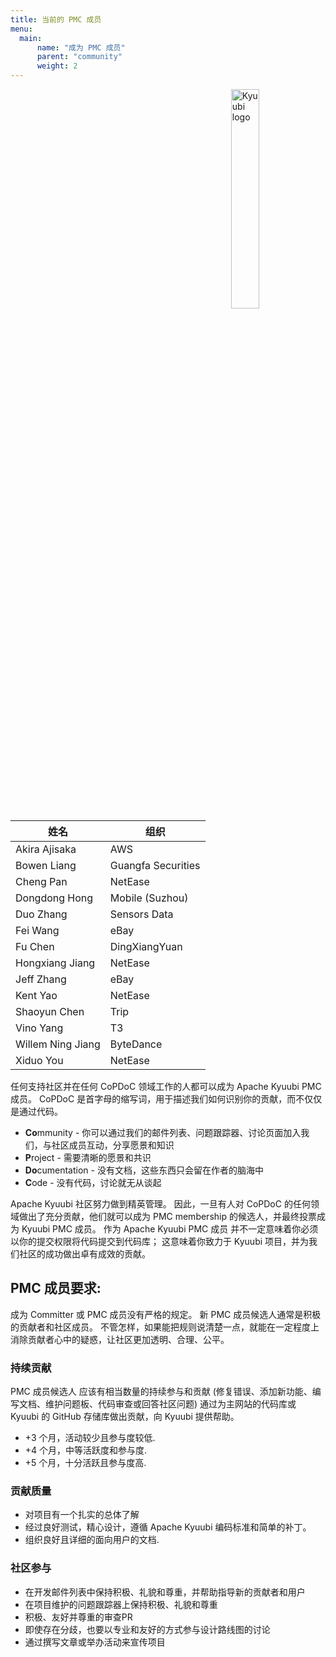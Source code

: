 ```yaml
---
title: 当前的 PMC 成员
menu:
  main:
      name: "成为 PMC 成员"
      parent: "community"
      weight: 2
---
```

<!---
  Licensed under the Apache License, Version 2.0 (the "License");
  you may not use this file except in compliance with the License.
  You may obtain a copy of the License at

   http://www.apache.org/licenses/LICENSE-2.0

  Unless required by applicable law or agreed to in writing, software
  distributed under the License is distributed on an "AS IS" BASIS,
  WITHOUT WARRANTIES OR CONDITIONS OF ANY KIND, either express or implied.
  See the License for the specific language governing permissions and
  limitations under the License. See accompanying LICENSE file.
-->

<img src="https://svn.apache.org/repos/asf/comdev/project-logos/originals/kyuubi-1.svg" alt="Kyuubi logo" width="30%" align="right" />

<table border=0>
  <thead>
    <tr>
      <th>姓名</th>
      <th>组织</th>
    </tr>
  </thead>
  <tbody>
    <tr>
      <td>Akira Ajisaka</td>
      <td>AWS</td>
    </tr>
    <tr>
      <td>Bowen Liang</td>
      <td>Guangfa Securities</td>
    </tr>
    <tr>
      <td>Cheng Pan</td>
      <td>NetEase</td>
    </tr>
    <tr>
      <td>Dongdong Hong</td>
      <td>Mobile (Suzhou)</td>
    </tr>
    <tr>
      <td>Duo Zhang</td>
      <td>Sensors Data</td>
    </tr>
    <tr>
      <td>Fei Wang</td>
      <td>eBay</td>
    </tr>
    <tr>
      <td>Fu Chen</td>
      <td>DingXiangYuan</td>
    </tr>
    <tr>
      <td>Hongxiang Jiang</td>
      <td>NetEase</td>
    </tr>
    <tr>
      <td>Jeff Zhang</td>
      <td>eBay</td>
    </tr>
    <tr>
      <td>Kent Yao</td>
      <td>NetEase</td>
    </tr>
    <tr>
      <td>Shaoyun Chen</td>
      <td>Trip</td>
    </tr>
    <tr>
      <td>Vino Yang</td>
      <td>T3</td>
    </tr>
    <tr>
      <td>Willem Ning Jiang</td>
      <td>ByteDance</td>
    </tr>
    <tr>
      <td>Xiduo You</td>
      <td>NetEase</td>
    </tr>
  </tbody>
</table>

任何支持社区并在任何 CoPDoC 领域工作的人都可以成为 Apache Kyuubi PMC 成员。
CoPDoC 是首字母的缩写词，用于描述我们如何识别你的贡献，而不仅仅是通过代码。

- **Co**mmunity - 你可以通过我们的邮件列表、问题跟踪器、讨论页面加入我们，与社区成员互动，分享愿景和知识
- **P**roject - 需要清晰的愿景和共识
- **Do**cumentation - 没有文档，这些东西只会留在作者的脑海中
- **C**ode - 没有代码，讨论就无从谈起

Apache Kyuubi 社区努力做到精英管理。 
因此，一旦有人对 CoPDoC 的任何领域做出了充分贡献，他们就可以成为 PMC membership 的候选人，并最终投票成为 Kyuubi PMC 成员。
作为 Apache Kyuubi PMC 成员 并不一定意味着你必须以你的提交权限将代码提交到代码库；
这意味着你致力于 Kyuubi 项目，并为我们社区的成功做出卓有成效的贡献。

## PMC 成员要求:

成为 Committer 或 PMC 成员没有严格的规定。
新 PMC 成员候选人通常是积极的贡献者和社区成员。
不管怎样，如果能把规则说清楚一点，就能在一定程度上消除贡献者心中的疑惑，让社区更加透明、合理、公平。

### 持续贡献
PMC 成员候选人 应该有相当数量的持续参与和贡献 
(修复错误、添加新功能、编写文档、维护问题板、代码审查或回答社区问题) 
通过为主网站的代码库或 Kyuubi 的 GitHub 存储库做出贡献，向 Kyuubi 提供帮助。

- +3 个月，活动较少且参与度较低.
- +4 个月，中等活跃度和参与度.
- +5 个月，十分活跃且参与度高.

### 贡献质量
- 对项目有一个扎实的总体了解
- 经过良好测试，精心设计，遵循 Apache Kyuubi 编码标准和简单的补丁。
- 组织良好且详细的面向用户的文档.

### 社区参与

- 在开发邮件列表中保持积极、礼貌和尊重，并帮助指导新的贡献者和用户
- 在项目维护的问题跟踪器上保持积极、礼貌和尊重
- 积极、友好并尊重的审查PR
- 即使存在分歧，也要以专业和友好的方式参与设计路线图的讨论
- 通过撰写文章或举办活动来宣传项目
